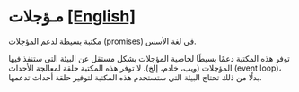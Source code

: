 # مـؤجلات [[English]](readme.md)
مكتبة بسيطة لدعم المؤجلات (promises) في لغة الأسس.

توفر هذه المكتبة دعمًا بسيطًا لخاصية المؤجلات بشكل مستقل عن البيئة التي ستنفذ فيها المؤجلات (ويب، خادم، إلخ). لا توفر
هذه المكتبة حلقة لمعالجة الأحداث (event loop)، بدلًا من ذلك تحتاج البيئة التي ستستخدم هذه المكتبة لتوفير حلقة
أحداث تدعمها.

